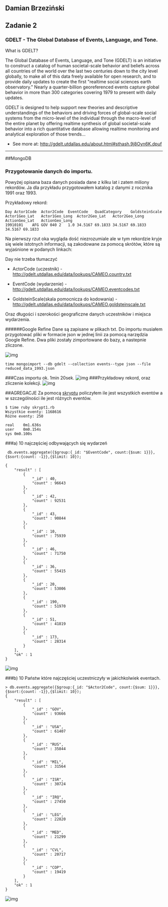 ## Damian Brzeziński


## Zadanie 2

### GDELT - The Global Database of Events, Language, and Tone.
What is GDELT?

The Global Database of Events, Language, and Tone (GDELT) is an initiative to construct a catalog of human societal-scale behavior and beliefs across all countries of the world over the last two centuries down to the city level globally, to make all of this data freely available for open research, and to provide daily updates to create the first "realtime social sciences earth observatory." Nearly a quarter-billion georeferenced events capture global behavior in more than 300 categories covering 1979 to present with daily updates.

GDELT is designed to help support new theories and descriptive understandings of the behaviors and driving forces of global-scale social systems from the micro-level of the individual through the macro-level of the entire planet by offering realtime synthesis of global societal-scale behavior into a rich quantitative database allowing realtime monitoring and analytical exploration of those trends...

- See more at: http://gdelt.utdallas.edu/about.html#sthash.9j8Oyn6K.dpuf

--------------------------------------------------------------------------------------------------------------------------
##MongoDB
### Przygotowanie danych do importu.

Powyżej opisana baza danych posiada dane z kilku lat i zatem miliony rekordów. Ja dla przykładu przygotowałem katalog z danymi z rocznika 1991 oraz 1993. 

Przykładowy rekord:

```
Day	Actor1Code	Actor2Code	EventCode	QuadCategory	GoldsteinScale	Actor1Geo_Lat	Actor1Geo_Long	Actor2Geo_Lat	Actor2Geo_Long	ActionGeo_Lat	ActionGeo_Long
19910101	AFG	GOV	040	2	1.0	34.5167	69.1833	34.5167	69.1833	34.5167	69.1833
```
Na pierwszy rzut oka wygląda dość niezrozumiale ale w tym rekordzie kryje się wiele istotnych informacji, są zakodowane za pomocą skrótów, które są wyjaśnione w podanych linkach:

Day nie trzeba tłumaczyć

- ActorCode (uczestnik) - http://gdelt.utdallas.edu/data/lookups/CAMEO.country.txt

- EventCode (wydarzenie) - http://gdelt.utdallas.edu/data/lookups/CAMEO.eventcodes.txt
- GoldsteinScale(skala pomocnicza do kodowania) - http://gdelt.utdallas.edu/data/lookups/CAMEO.goldsteinscale.txt

Oraz długości i szerokości geograficzne danych uczestników i miejsca wydarzenia.

######Google Refine
Dane są zapisane w plikach txt. Do importu musiałem przygotować pliki w formacie json w jednej linii za pomocą narzędzia
Google Refine. Dwa pliki zostały zimportowane do bazy, a nastepnie zliczone.

![img](../../images/dbrzezinski/refine.png)

```
time mongoimport --db gdelt --collection events--type json --file reduced_data_1993.json
```

###Czas importu ok. 1min 20sek.
![img](../../images/dbrzezinski/procesorr.png)
###Przykładowy rekord, oraz zliczenie kolekcji.
![img](../../images/dbrzezinski/przyk_json_count.png)

##AGREGACJE 
Za pomocą [skryptu](../../scripts/dbrzezinski/agre1_mdb.rb) policzyłem ile jest wszystkich eventów a w szczególności ile jest różnych eventów.

```
$ time ruby skrypt1.rb 
Wszystkie eventy: 1168616
Różne eventy: 250

real	0m1.636s
user	0m0.154s
sys	0m0.100s

```
###a) 10 najczęściej odbywających się wydarzeń

```
 db.events.aggregate({$group:{_id: "$EventCode", count:{$sum: 1}}},{$sort:{count: -1}},{$limit: 10});

{
	"result" : [
		{
			"_id" : 40,
			"count" : 96643
		},
		{
			"_id" : 42,
			"count" : 92531
		},
		{
			"_id" : 43,
			"count" : 90844
		},
		{
			"_id" : 10,
			"count" : 75939
		},
		{
			"_id" : 46,
			"count" : 71750
		},
		{
			"_id" : 36,
			"count" : 55415
		},
		{
			"_id" : 20,
			"count" : 53006
		},
		{
			"_id" : 190,
			"count" : 51970
		},
		{
			"_id" : 51,
			"count" : 41819
		},
		{
			"_id" : 173,
			"count" : 28314
		}
	],
	"ok" : 1
}

```
![img](../../images/dbrzezinski/eventy_wykr.png)

###b) 10 Państw które najczęściej uczestniczyły w jakichkolwiek eventach.

```
> db.events.aggregate({$group:{_id: "$Actor2Code", count:{$sum: 1}}},{$sort:{count: -1}},{$limit: 10});
{
	"result" : [
		{
			"_id" : "GOV",
			"count" : 93666
		},
		{
			"_id" : "USA",
			"count" : 61407
		},
		{
			"_id" : "RUS",
			"count" : 35844
		},
		{
			"_id" : "MIL",
			"count" : 31564
		},
		{
			"_id" : "ISR",
			"count" : 30724
		},
		{
			"_id" : "IRQ",
			"count" : 27450
		},
		{
			"_id" : "LEG",
			"count" : 22820
		},
		{
			"_id" : "MED",
			"count" : 21299
		},
		{
			"_id" : "CVL",
			"count" : 20717
		},
		{
			"_id" : "COP",
			"count" : 19419
		}
	],
	"ok" : 1
}

```
![img](../../images/dbrzezinski/panstwa_2.png)
